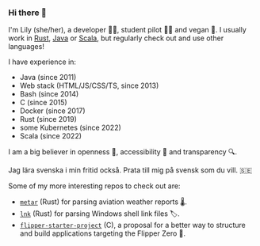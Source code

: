 ### Hi there 👋

I'm Lily (she/her), a developer 👩‍💻, student pilot 👩‍✈️ and vegan 🌿. I usually work in [Rust], [Java] or [Scala], but regularly check out and use other languages!

I have experience in:
- Java (since 2011)
- Web stack (HTML/JS/CSS/TS, since 2013)
- Bash (since 2014)
- C (since 2015)
- Docker (since 2017)
- Rust (since 2019)
- some Kubernetes (since 2022)
- Scala (since 2022)

I am a big believer in openness 📖, accessibility 💯 and transparency 🔍.

Jag lära svenska i min fritid också. Prata till mig på svensk som du vill. 🇸🇪

Some of my more interesting repos to check out are:

- [`metar`] (Rust) for parsing aviation weather reports 🌡.
- [`lnk`] (Rust) for parsing Windows shell link files 🏷.
- [`flipper-starter-project`] (C), a proposal for a better way to structure and build applications targeting the Flipper Zero 🐬.

[Rust]: https://rust-lang.org
[Java]: https://java.com
[Scala]: https://scala-lang.org
[`metar`]: https://crates.io/crates/metar
[`lnk`]: https://crates.io/crates/lnk
[`flipper-starter-project`]: https://github.com/lilopkins/flipper-starter-project
